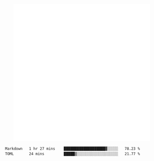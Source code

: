 <div align="center">
    <a href="https://konst.fish">
        <img src="https://raw.githubusercontent.com/konstfish/konstfish/master/fish.svg" alt="Logo" width="450"/>
    </a>
</div>

<!--START_SECTION:waka-->

```txt
Markdown   1 hr 27 mins    ███████████████████▓░░░░░   78.23 %
TOML       24 mins         █████▒░░░░░░░░░░░░░░░░░░░   21.77 %
```

<!--END_SECTION:waka-->
